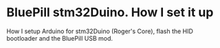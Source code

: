 # BluePill stm32Duino.  How I set it up
How I setup Arduino for stm32Duino (Roger's Core), flash the HID bootloader and the BluePill USB mod.
